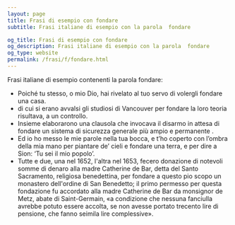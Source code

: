 ```yaml
---
layout: page
title: Frasi di esempio con fondare 
subtitle: Frasi italiane di esempio con la parola  fondare

og_title: Frasi di esempio con fondare 
og_description: Frasi italiane di esempio con la parola  fondare
og_type: website
permalink: /frasi/f/fondare.html
---
```


Frasi italiane di esempio contenenti la parola fondare:


- Poiché tu stesso, o mio Dio, hai rivelato al tuo servo di volergli fondare una casa.
- di cui si erano avvalsi gli studiosi di Vancouver per fondare la loro teoria risultava, a un controllo.
- Insieme elaborarono una clausola che invocava il disarmo in attesa di fondare un sistema di sicurezza generale più ampio e permanente .
- Ed io ho messo le mie parole nella tua bocca, e t’ho coperto con l’ombra della mia mano per piantare de’ cieli e fondare una terra, e per dire a Sion: ‘Tu sei il mio popolo’.
- Tutte e due, una nel 1652, l'altra nel 1653, fecero donazione di notevoli somme di denaro alla madre Catherine de Bar, detta del Santo Sacramento, religiosa benedettina, per fondare a questo pio scopo un monastero dell'ordine di San Benedetto; il primo permesso per questa fondazione fu accordato alla madre Catherine de Bar da monsignor de Metz, abate di Saint-Germain, «a condizione che nessuna fanciulla avrebbe potuto essere accolta, se non avesse portato trecento lire di pensione, che fanno seimila lire complessive».
